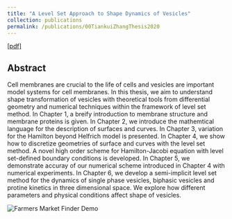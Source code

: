 ```yaml
---
title: "A Level Set Approach to Shape Dynamics of Vesicles"
collection: publications
permalink: /publications/00TiankuiZhangThesis2020
---
```


[[pdf]](http://tiankuizhang.github.io/files/00Thesis/TiankuiZhangThesis.pdf)

## Abstract
Cell membranes are crucial to the life of cells and vesicles are important model systems for cell membranes. In this thesis, we aim to understand shape transformation of vesicles with theoretical tools from differential geometry and numerical techniques within the framework of level set method.
In Chapter 1, a breify introduction to membrane structure and membrane proteins is given. In Chapter 2, we introduce the mathemtical language for the description of surfaces and curves. In Chapter 3, variation for the Hamilton beyond Helfrich model is presented. In Chapter 4, we show how to discretize geometries of surface and curves with the level set method. A novel high order scheme for Hamilton-Jacobi equation with level set-defined boundary conditions is developed. In Chapter 5, we demonstrate accuray of our numerical scheme introduced in Chapter 4 with numerical experiments. In Chapter 6, we develop a semi-implicit level set method for the dynamics of single phase vesicles, biphasic vesicles and protine kinetics in three dimensional space. We explore how different parameters and physical conditions affect shape of vesicles.

![Farmers Market Finder Demo](../files/00Thesis/movies/Oblate3D.gif)